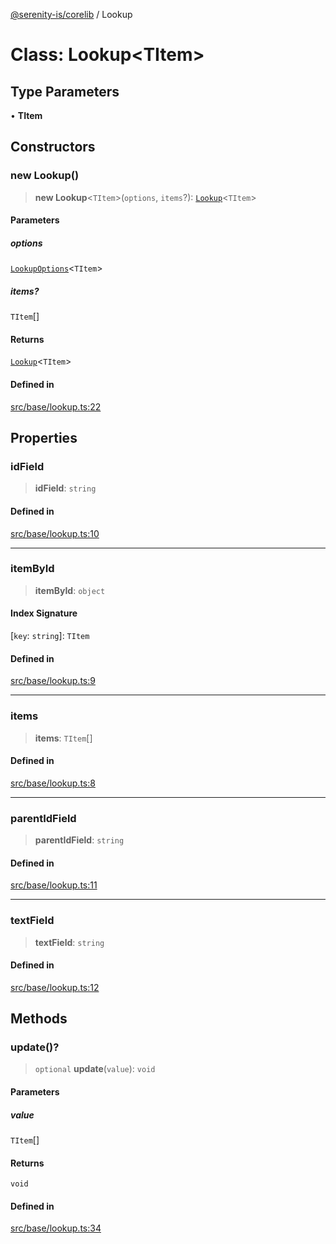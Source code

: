 [@serenity-is/corelib](../README.md) / Lookup

# Class: Lookup\<TItem\>

## Type Parameters

• **TItem**

## Constructors

### new Lookup()

> **new Lookup**\<`TItem`\>(`options`, `items`?): [`Lookup`](Lookup.md)\<`TItem`\>

#### Parameters

##### options

[`LookupOptions`](../interfaces/LookupOptions.md)\<`TItem`\>

##### items?

`TItem`[]

#### Returns

[`Lookup`](Lookup.md)\<`TItem`\>

#### Defined in

[src/base/lookup.ts:22](https://github.com/serenity-is/serenity/blob/master/packages/corelib/src/base/lookup.ts#L22)

## Properties

### idField

> **idField**: `string`

#### Defined in

[src/base/lookup.ts:10](https://github.com/serenity-is/serenity/blob/master/packages/corelib/src/base/lookup.ts#L10)

***

### itemById

> **itemById**: `object`

#### Index Signature

 \[`key`: `string`\]: `TItem`

#### Defined in

[src/base/lookup.ts:9](https://github.com/serenity-is/serenity/blob/master/packages/corelib/src/base/lookup.ts#L9)

***

### items

> **items**: `TItem`[]

#### Defined in

[src/base/lookup.ts:8](https://github.com/serenity-is/serenity/blob/master/packages/corelib/src/base/lookup.ts#L8)

***

### parentIdField

> **parentIdField**: `string`

#### Defined in

[src/base/lookup.ts:11](https://github.com/serenity-is/serenity/blob/master/packages/corelib/src/base/lookup.ts#L11)

***

### textField

> **textField**: `string`

#### Defined in

[src/base/lookup.ts:12](https://github.com/serenity-is/serenity/blob/master/packages/corelib/src/base/lookup.ts#L12)

## Methods

### update()?

> `optional` **update**(`value`): `void`

#### Parameters

##### value

`TItem`[]

#### Returns

`void`

#### Defined in

[src/base/lookup.ts:34](https://github.com/serenity-is/serenity/blob/master/packages/corelib/src/base/lookup.ts#L34)
